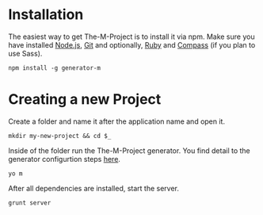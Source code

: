 # Installation

The easiest way to get The-M-Project is to install it via npm. Make sure you have installed [Node.js](http://nodejs.org), [Git](http://git-scm.com/) and optionally, [Ruby](http://www.ruby-lang.org) and [Compass](http://compass-style.org/) (if you plan to use Sass).

```
npm install -g generator-m
```

# Creating a new Project

Create a folder and name it after the application name and open it.

```
mkdir my-new-project && cd $_
```

Inside of the folder run the The-M-Project generator. You find detail to the generator configurtion steps [here](the-generator.html).

```
yo m
```

After all dependencies are installed, start the server.

```
grunt server
```